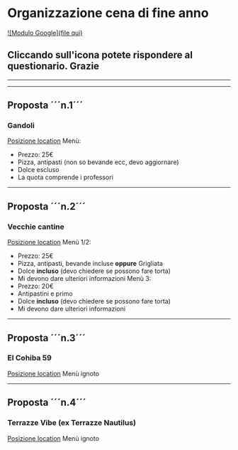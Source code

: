 # Organizzazione cena di fine anno

[![Modulo Google](file qui)](https://docs.google.com/forms/d/e/1FAIpQLSdVKWNol3yeMqBLCERNLUDzHfah12y6r8j5hA1PLSwGbqZaWQ/viewform?usp=sf_link)
## Cliccando sull'icona potete rispondere al questionario. Grazie

---
---
## Proposta ´´´n.1´´´
### Gandoli
[Posizione location](https://g.page/lidogandoli?share)
Menù:
- Prezzo: 25€
- Pizza, antipasti (non so bevande ecc, devo aggiornare)
- Dolce escluso
- La quota comprende i professori

---
## Proposta ´´´n.2´´´
### Vecchie cantine
[Posizione location](https://goo.gl/maps/gKRzZrbEBnZjffTr8)
Menù 1/2:
- Prezzo: 25€
- Pizza, antipasti, bevande incluse **oppure** Grigliata
- Dolce **incluso** (devo chiedere se possono fare torta)
- Mi devono dare ulteriori informazioni
Menù 3:
- Prezzo: 20€
- Antipastini e primo
- Dolce **incluso** (devo chiedere se possono fare torta)
- Mi devono dare ulteriori informazioni

---
## Proposta ´´´n.3´´´
### El Cohiba 59

[Posizione location](https://goo.gl/maps/h9XkVXSw44kAzSku8)
Menù ignoto

---
## Proposta ´´´n.4´´´
### Terrazze Vibe (ex Terrazze Nautilus)

[Posizione location](https://goo.gl/maps/1HFR3rxqZWWkh7S96)
Menù ignoto
